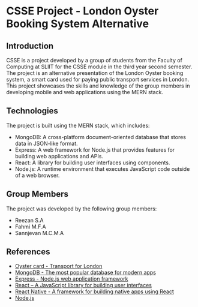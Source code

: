 # CSSE Project - London Oyster Booking System Alternative

## Introduction

CSSE is a project developed by a group of students from the Faculty of Computing at SLIIT for the CSSE module in the third year second semester. The project is an alternative presentation of the London Oyster booking system, a smart card used for paying public transport services in London. This project showcases the skills and knowledge of the group members in developing mobile and web applications using the MERN stack.

## Technologies

The project is built using the MERN stack, which includes:

- MongoDB: A cross-platform document-oriented database that stores data in JSON-like format.
- Express: A web framework for Node.js that provides features for building web applications and APIs.
- React: A library for building user interfaces using components.
- Node.js: A runtime environment that executes JavaScript code outside of a web browser.

## Group Members

The project was developed by the following group members:

- Reezan S.A
- Fahmi M.F.A
- Sannjevan M.C.M.A

## References

- [Oyster card - Transport for London](https://www.tfl.gov.uk/fares-and-payments/oyster/what-is-an-oyster-card)
- [MongoDB - The most popular database for modern apps](https://www.mongodb.com/)
- [Express - Node.js web application framework](https://expressjs.com/)
- [React – A JavaScript library for building user interfaces](https://reactjs.org/)
- [React Native - A framework for building native apps using React](https://reactnative.dev/)
- [Node.js](https://nodejs.org/)

